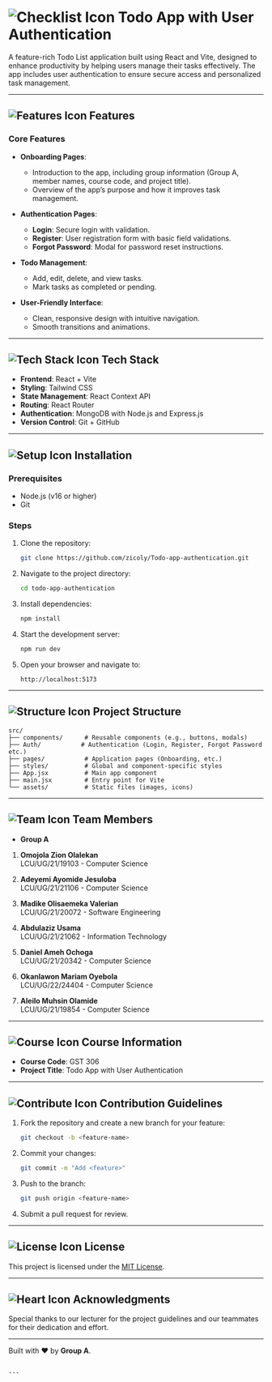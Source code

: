 # ![Checklist Icon](https://img.icons8.com/emoji/48/000000/check-mark-emoji.png "Checklist") Todo App with User Authentication

A feature-rich Todo List application built using React and Vite, designed to enhance productivity by helping users manage their tasks effectively. The app includes user authentication to ensure secure access and personalized task management.

---

## ![Features Icon](https://img.icons8.com/external-flaticons-lineal-color-flat-icons/64/000000/external-features-web-development-flaticons-lineal-color-flat-icons.png "Features") Features

### Core Features
- **Onboarding Pages**:
  - Introduction to the app, including group information (Group A, member names, course code, and project title).
  - Overview of the app’s purpose and how it improves task management.

- **Authentication Pages**:
  - **Login**: Secure login with validation.
  - **Register**: User registration form with basic field validations.
  - **Forgot Password**: Modal for password reset instructions.

- **Todo Management**:
  - Add, edit, delete, and view tasks.
  - Mark tasks as completed or pending.

- **User-Friendly Interface**:
  - Clean, responsive design with intuitive navigation.
  - Smooth transitions and animations.

---

## ![Tech Stack Icon](https://img.icons8.com/color/48/000000/system-task.png "Tech Stack") Tech Stack
- **Frontend**: React + Vite  
- **Styling**: Tailwind CSS  
- **State Management**: React Context API  
- **Routing**: React Router  
- **Authentication**: MongoDB with Node.js and Express.js  
- **Version Control**: Git + GitHub  

---

## ![Setup Icon](https://img.icons8.com/color/48/000000/settings.png "Setup") Installation

### Prerequisites
- Node.js (v16 or higher)
- Git

### Steps
1. Clone the repository:
   ```bash
   git clone https://github.com/zicoly/Todo-app-authentication.git
   ```
2. Navigate to the project directory:
   ```bash
   cd todo-app-authentication
   ```
3. Install dependencies:
   ```bash
   npm install
   ```
4. Start the development server:
   ```bash
   npm run dev
   ```
5. Open your browser and navigate to:
   ```text
   http://localhost:5173
   ```

---

## ![Structure Icon](https://img.icons8.com/dusk/64/000000/folder-invoices.png "Folder Structure") Project Structure
```
src/
├── components/      # Reusable components (e.g., buttons, modals)
├── Auth/           # Authentication (Login, Register, Forgot Password etc.)
├── pages/           # Application pages (Onboarding, etc.)
├── styles/          # Global and component-specific styles
├── App.jsx          # Main app component
├── main.jsx         # Entry point for Vite
└── assets/          # Static files (images, icons)
```

---

## ![Team Icon](https://img.icons8.com/color/48/000000/conference-call.png "Team") Team Members
- **Group A**  
1. **Omojola Zion Olalekan**  
   LCU/UG/21/19103 - Computer Science  

2. **Adeyemi Ayomide Jesuloba**  
   LCU/UG/21/21106 - Computer Science  

3. **Madike Olisaemeka Valerian**  
   LCU/UG/21/20072 - Software Engineering  

4. **Abdulaziz Usama**  
   LCU/UG/21/21062 - Information Technology  

5. **Daniel Ameh Ochoga**  
   LCU/UG/21/20342 - Computer Science  

6. **Okanlawon Mariam Oyebola**  
   LCU/UG/22/24404 - Computer Science  

7. **Aleilo Muhsin Olamide**  
   LCU/UG/21/19854 - Computer Science  

---

## ![Course Icon](https://img.icons8.com/external-flat-juicy-fish/48/000000/external-book-education-flat-flat-juicy-fish.png "Course") Course Information
- **Course Code**: GST 306  
- **Project Title**: Todo App with User Authentication  

---

## ![Contribute Icon](https://img.icons8.com/fluency/48/000000/pull-request.png "Contribute") Contribution Guidelines
1. Fork the repository and create a new branch for your feature:
   ```bash
   git checkout -b <feature-name>
   ```
2. Commit your changes:
   ```bash
   git commit -m "Add <feature>"
   ```
3. Push to the branch:
   ```bash
   git push origin <feature-name>
   ```
4. Submit a pull request for review.

---

## ![License Icon](https://img.icons8.com/color/48/000000/copyright.png "License") License
This project is licensed under the [MIT License](https://opensource.org/licenses/MIT).

---

## ![Heart Icon](https://img.icons8.com/emoji/48/000000/red-heart.png "Built with Love") Acknowledgments
Special thanks to our lecturer for the project guidelines and our teammates for their dedication and effort.

---

Built with ❤️ by **Group A**.
```

---

